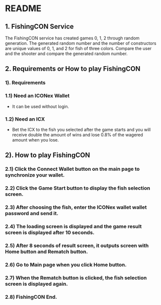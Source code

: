 # README

## 1. FishingCON Service

The FishingCON service has created games 0, 1, 2 through random generation. The generated random number and the number of constructors are unique values ​​of 0, 1, and 2 for fish of three colors. Compare the user and the shooter and compare the generated random number.

## 2. Requirements or How to play FishingCON

### 1). Requirements
 
### 1.1) Need an ICONex Wallet
-  It can be used without login.

### 1.2) Need an ICX
-  Bet the ICX to the fish you selected after the game starts and you will receive double the amount of wins and lose 0.8% of the wagered amount when you lose.

## 2). How to play FishingCON

### 2.1) Click the Connect Wallet button on the main page to synchronize your wallet.

### 2.2) Click the Game Start button to display the fish selection screen.

### 2.3) After choosing the fish, enter the ICONex wallet wallet password and send it.

### 2.4) The loading screen is displayed and the game result screen is displayed after 10 seconds.

### 2.5) After 8 seconds of result screen, it outputs screen with Home button and Rematch button.

### 2.6) Go to Main page when you click Home button.

### 2.7) When the Rematch button is clicked, the fish selection screen is displayed again.

### 2.8) FishingCON End. 






